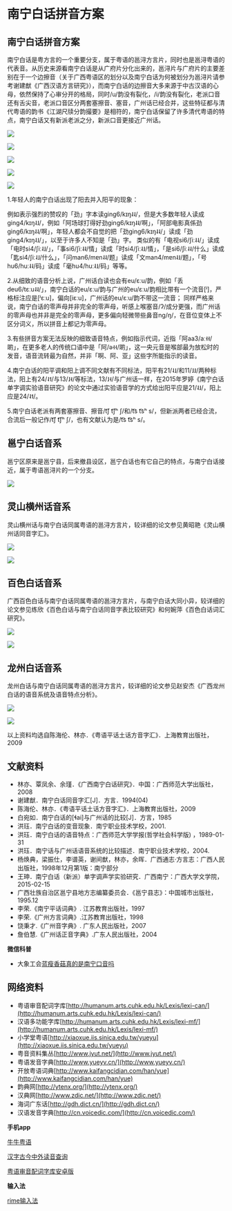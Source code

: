 # 南宁白话拼音方案

## 南宁白话拼音方案

南宁白话是粤方言的一个重要分支，属于粤语的邕浔方言片，同时也是邕浔粤语的代表音。从历史来源看南宁白话是从广府片分化出来的，邕浔片与广府片的主要差别在于一个边擦音（关于广西粤语区的划分以及南宁白话为何被划分为邕浔片请参考谢建猷《广西汉语方言研究》），而南宁白话的边擦音大多来源于中古汉语的心母，依然保持了心审分开的格局，同时/u/韵没有裂化，/i/韵没有裂化，老派口音还有舌尖音，老派口音区分两套塞擦音、塞音，广州话已经合并，这些特征都与清代粤语的韵书《江湖尺牍分韵撮要》是相符的，南宁白话保留了许多清代粤语的特点，南宁白话又有新派老派之分，新派口音更接近广州话。

![](http://pcj4g4ziw.bkt.clouddn.com/image/section2.1/import.png)

![](http://pcj4g4ziw.bkt.clouddn.com/image/section2.1/import2.png)

![](http://pcj4g4ziw.bkt.clouddn.com/image/section2.1/import3.png)

![](http://pcj4g4ziw.bkt.clouddn.com/image/section2.1/import4.png)

![](http://pcj4g4ziw.bkt.clouddn.com/image/section2.1/与广州话对比.png)

1.年轻人的南宁白话出现了阳去并入阳平的现象：

例如表示强烈的赞叹的「劲」字本读ging6/kɪŋ˨˨/，但是大多数年轻人读成ging4/kɪŋ˨˩/，例如「阿场球打得好劲ging6/kɪŋ˨˨/啊」，「阿部电影真係劲ging6/kɪŋ˨˨/啊」，年轻人都会不自觉的把「劲ging6/kɪŋ˨˨/」读成「劲ging4/kɪŋ˨˩/」，以至于许多人不知是「劲」字。
类似的有「电视si6/ʃiː˨˨/」读成「电时si4/ʃiː˨˩/」，「事si6/ʃiː˨˨/情」读成「时si4/ʃiː˨˩/情」，「是si6/ʃiː˨˨/什么」读成「匙si4/ʃiː˨˩/什么」，「问man6/mɐn˨˨/题」读成「文man4/mɐn˨˩/题」，「号hu6/huː˨˨/码」读成「毫hu4/huː˨˩/码」等等。

2.从细致的语音分析上说，广州话白读也会有eu/ɛːu/韵，例如「丢deu6/tɛːu˨˨/」，南宁白话的eu/ɛːu/韵与广州的eu/ɛːu/韵相比带有一个流音[ʲ]，严格标注应是[ʲɛːu]，偏向[iɛːu]，广州话的eu/ɛːu/韵不带这一流音；
同样严格来说，南宁白话的零声母并非完全的零声母，听感上喉塞音/ʔ/成分更强，而广州话的零声母也并非是完全的零声母，更多偏向轻微带些鼻音ng/ŋ/，在音位变体上不区分词义，所以拼音上都记为零声母。

3.有些拼音方案无法反映的细致语音特点，例如指示代词，近指「阿aa3/aː˧˧/啲」，在更多老人的传统口语中是「阿/ə˧˧/啲」，这一央元音是喉部最为放松时的发音，语音流转最为自然，并非「啊、阿、亚」这些字所能指示的读音。

4.南宁白话的阳平调和阳上调不同文献有不同标法，阳平有21/˨˩/和11/˩˩/两种标法，阳上有24/˨˦/与13/˩˧/等标法，13/˩˧/与广州话一样，在2015年罗婷《南宁白话单字调实验语音研究》的论文中通过实验语音学的方式给出阳平应是21/˨˩/，阳上应是24/˨˦/。

5.南宁白话老派有两套塞擦音、擦音/t͡ʃ t͡ʃʰ ʃ/和/t͡s t͡sʰ s/，但新派两者已经合流，合流后一般记作/t͡ʃ t͡ʃʰ ʃ/，也有文献认为是/t͡s t͡sʰ s/。

## 邕宁白话音系

邕宁区原来是邕宁县，后来撤县设区，邕宁白话也有它自己的特点，与南宁白话接近，属于粤语邕浔片的一个分支。

![](http://pcj4g4ziw.bkt.clouddn.com/image/section2.1/邕宁白话音系.png)

## 灵山横州话音系

灵山横州话与南宁白话同属粤语的邕浔方言片，较详细的论文参见黄昭艳《灵山横州话同音字汇》。

![](http://pcj4g4ziw.bkt.clouddn.com/image/section2.1/灵山横州话1.png)

![](http://pcj4g4ziw.bkt.clouddn.com/image/section2.1/灵山横州话2.png)

## 百色白话音系

广西百色白话与南宁白话同属粤语的邕浔方言片，与南宁白话大同小异，较详细的论文参见练欣《百色白话与南宁白话同音字表比较研究》和何婉萍《百色白话词汇研究》。

![](http://pcj4g4ziw.bkt.clouddn.com/image/section2.1/百色白话音系1.png)

![](http://pcj4g4ziw.bkt.clouddn.com/image/section2.1/百色白话音系2.png)

## 龙州白话音系

龙州白话与南宁白话同属粤语的邕浔方言片，较详细的论文参见赵安杰《广西龙州白话的语音系统及语音特点分析》。

![](http://pcj4g4ziw.bkt.clouddn.com/image/section2.1/龙州白话1.png)

![](http://pcj4g4ziw.bkt.clouddn.com/image/section2.1/龙州白话2.png)

以上资料均选自陈海伦、林亦．《粤语平话土话方音字汇》．上海教育出版社，2009

## 文献资料

* 林亦、覃凤余、余瑾．《广西南宁白话研究》．中国：广西师范大学出版社，2008
* 谢建猷．南宁白话同音字汇\[J\]．方言．1994\(04\)
* 陈海伦、林亦．《粤语平话土话方音字汇》．上海教育出版社，2009
* 白宛如．南宁白话的\[ɬai\]与广州话的比较\[J\]．方言，1985
* 洪珏．南宁白话的变音现象．南宁职业技术学校，2001.
* 洪珏．南宁白话的语音特点：广西师范大学学报\(哲学社会科学版\) ，1989-01-31
* 洪珏．南宁话与广州话语音系统的比较描述．南宁职业技术学校，2004.
* 杨焕典，梁振仕，李谱英，谢间猷，林亦，余晖．广西通志·方言志：广西人民出版社，1998年12月第1版：南宁部分
* 王珅．南宁白话（新派）单字调声学实验研究．广西南宁：广西大学文学院，2015-02-15
* 广西壮族自治区邕宁县地方志编纂委员会．《邕宁县志》：中国城市出版社，1995.12
* 李荣.《南宁平话词典》. 江苏教育出版社，1997
* 李荣.《广州方言词典》.江苏教育出版社，1998
* 饶秉才.《广州音字典》. 广东人民出版社，2007
* 詹伯慧.《广州话正音字典》.广东人民出版社，2004

**微信科普**

* 大象工会[蓝瘦香菇真的是南宁口音吗](https://mp.weixin.qq.com/s?__biz=MjM5NzQwNjcyMQ==&mid=2651007218&idx=1&sn=1886a455a5742771eea8e7b71e9d6598&chksm=bd2df99c8a5a708aad75ae360655fded0bc4975bd4f8147c3aac72e6a3e12593267d4267ad85&scene=0#rd)

## 网络资料

* 粤语审音配词字库[http://humanum.arts.cuhk.edu.hk/Lexis/lexi-can/](http://humanum.arts.cuhk.edu.hk/Lexis/lexi-can/)
* 汉语多功能字库[http://humanum.arts.cuhk.edu.hk/Lexis/lexi-mf/](http://humanum.arts.cuhk.edu.hk/Lexis/lexi-mf/)
* 小学堂粤语[http://xiaoxue.iis.sinica.edu.tw/yueyu](http://xiaoxue.iis.sinica.edu.tw/yueyu)
* 粤音资料集丛[http://www.jyut.net/](http://www.jyut.net/)
* 粤语发音字典[http://www.yueyv.cn/](http://www.yueyv.cn/)
* 开放粤语词典[http://www.kaifangcidian.com/han/yue](http://www.kaifangcidian.com/han/yue)
* 韵典网[http://ytenx.org/](http://ytenx.org/)
* 汉典网[http://www.zdic.net/](http://www.zdic.net/)
* 海词广东话[http://gdh.dict.cn/](http://gdh.dict.cn/)
* 汉语发音字典[http://cn.voicedic.com/](http://cn.voicedic.com/)

**手机app**

[牛牛粤语](http://os-android.liqucn.com/rj/43379.shtml)

[汉字古今中外读音查询](http://www.wandoujia.com/apps-maigosoft.mcpdict)

[粤语审音配词字库安卓版](http://dl.pconline.com.cn/download/784980.html)

**输入法**

[rime输入法](http://rime.im/)

